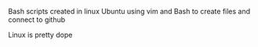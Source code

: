 Bash scripts created in linux Ubuntu
using vim and Bash to create files and connect to github 

Linux is pretty dope


